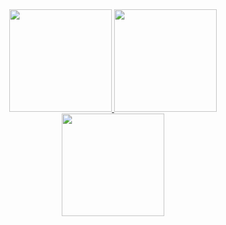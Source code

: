 <div align="center">
  <a href="https://github.com/alehxalves">
  <img height="180em" src="https://github-readme-stats.vercel.app/api?username=alehxalves&show_icons=true&theme=dark&include_all_commits=true&count_private=true"/>
  <img height="180em" src="https://github-readme-stats.vercel.app/api/top-langs/?username=alehxalves&layout=compact&langs_count=7&theme=dark"/>
</div>
     <div align="center">
    <a href="https://github.com/Alehxalves/NodeJs">
    <img height ="180em" src="https://github-readme-stats.vercel.app/api/pin/?username=alehxalves&repo=NodeJs&theme=dark"</>
      </div>



